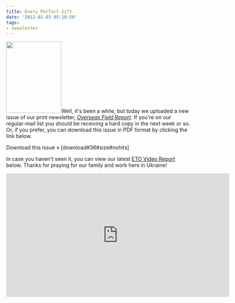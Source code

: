 ```yaml
---
title: Every Perfect Gift
date: '2012-01-03 05:18:50'
tags:
- newsletter
---
```


<img class="alignright size-full wp-image-1335" title="OFR-Jan-2012" src="http://ofreport.com/wp-content/uploads/2008/11/OFR-Jan-2012.png" alt="" width="150" height="194" />Well, it's been a while, but today we uploaded a new issue of our print newsletter, <em><a href="http://ofreport.com/newsletter/">Overseas Field Report</a></em>. If you're on our regular-mail list you should be receiving a hard copy in the next week or so. Or, if you prefer, you can download this issue in PDF format by clicking the link below.

Download this issue » [download#36#size#nohits]

In case you haven't seen it, you can view our latest <a title="ETO Video Reports on Vimeo" href="http://vimeo.com/album/1692055" target="_blank">ETO Video Report</a> below. Thanks for praying for our family and work here in Ukraine!

<iframe src="http://player.vimeo.com/video/33968788?portrait=0" frameborder="0" width="606" height="335"></iframe>
